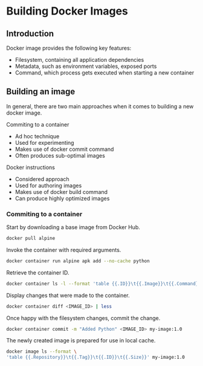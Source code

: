 # Building Docker Images

## Introduction

Docker image provides the following key features:
- Filesystem, containing all application dependencies
- Metadata, such as environment variables, exposed ports
- Command, which process gets executed when starting a new container

## Building an image

In general, there are two main approaches when it comes to building a new docker image.

Commiting to a container
- Ad hoc technique
- Used for experimenting
- Makes use of docker commit command
- Often produces sub-optimal images

Docker instructions
- Considered approach
- Used for authoring images
- Makes use of docker build command
- Can produce highly optimized images

### Commiting to a container

Start by downloading a base image from Docker Hub.
```bash
docker pull alpine
```

Invoke the container with required arguments.
```bash
docker container run alpine apk add --no-cache python
```

Retrieve the container ID.
```bash
docker container ls -l --format 'table {{.ID}}\t{{.Image}}\t{{.Command}}'
```

Display changes that were made to the container.
```bash
docker container diff <IMAGE_ID> | less
```

Once happy with the filesystem changes, commit the change.
```bash
docker container commit -m "Added Python" <IMAGE_ID> my-image:1.0
```

The newly created image is prepared for use in local cache.
```bash
docker image ls --format \
'table {{.Repository}}\t{{.Tag}}\t{{.ID}}\t{{.Size}}' my-image:1.0
```
